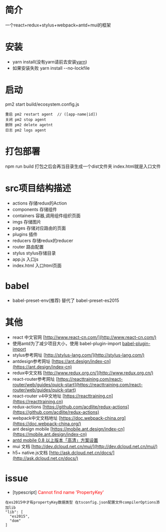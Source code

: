 # 简介
一个react+redux+stylus+webpack+antd+mui的框架

# 安装
- yarn install(没有yarn请前去安装[yarn](https://yarn.bootcss.com/docs/install.html))
- 如果安装失败 yarn install --no-lockfile

# 启动
pm2 start build/ecosystem.config.js
```
重启 pm2 restart agent  // ([app-name|id])
关闭 pm2 stop agent
删除 pm2 delete agetnt
日志 pm2 logs agent
```

# 打包部署
npm run build
打包之后会再当目录生成一个dist文件夹  index.html就是入口文件

# src项目结构描述
* actions 存储redux的Action
* components 存储组件
* containers 容器,调用组件组织页面
* imgs 存储图片
* pages 存储对应路由的页面
* plugins 插件
* reducers 存储redux的reducer
* router 路由配置
* stylus stylus存储目录
* app.js 入口js
* index.html 入口html页面

# babel
* babel-preset-env(推荐) 替代了 babel-preset-es2015

# 其他
* react 中文官网 [http://www.react-cn.com/](http://www.react-cn.com/)
* 使用antd为了减少项目大小，使用 babel-plugin-import [babel-plugin-import](https://www.npmjs.com/package/babel-plugin-import)
* stylus参考网址 [http://stylus-lang.com/](http://stylus-lang.com/)
* antdesign参考网址 [https://ant.design/index-cn](https://ant.design/index-cn)
* redux中文文档 [http://www.redux.org.cn/](http://www.redux.org.cn/)
* react-router参考网址 [https://reacttraining.com/react-router/web/guides/quick-start](https://reacttraining.com/react-router/web/guides/quick-start)
* react-router v4中文地址 [https://reacttraining.cn](https://reacttraining.cn)
* redux-actions [https://github.com/acdlite/redux-actions](https://github.com/acdlite/redux-actions)
* webpack中文文档地址 [https://doc.webpack-china.org](https://doc.webpack-china.org/)
* ant design mobile [https://mobile.ant.design/index-cn](https://mobile.ant.design/index-cn)
* [antd mobile 0.8 以上版本「高清」方案设置](https://github.com/ant-design/ant-design-mobile/wiki/antd-mobile-0.8-%E4%BB%A5%E4%B8%8A%E7%89%88%E6%9C%AC%E3%80%8C%E9%AB%98%E6%B8%85%E3%80%8D%E6%96%B9%E6%A1%88%E8%AE%BE%E7%BD%AE)
* mui 文档 [http://dev.dcloud.net.cn/mui/](http://dev.dcloud.net.cn/mui/)
* h5+ native.js文档 [http://ask.dcloud.net.cn/docs/](http://ask.dcloud.net.cn/docs/)

# issue
* [typescript]  <font color="red">Cannot find name 'PropertyKey'</font>
```
在es2015中才有propertyKey数据类型 在tsconfig.json配置文件compilerOptions添加lib
"lib": [
  "es2015",
  "dom"
]
```
